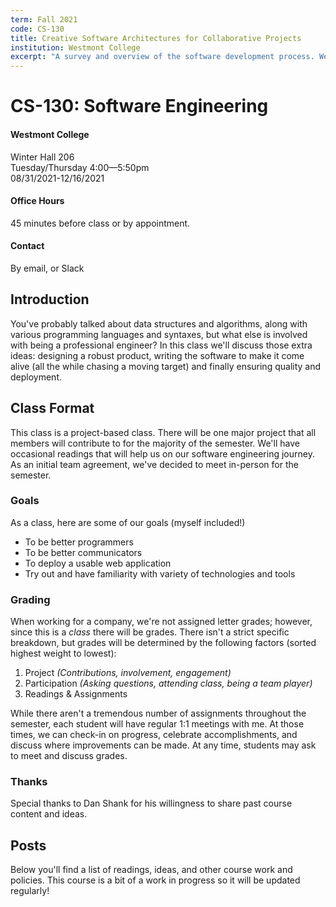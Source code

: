 ```yaml
---
term: Fall 2021
code: CS-130
title: Creative Software Architectures for Collaborative Projects
institution: Westmont College
excerpt: "A survey and overview of the software development process. We'll work together to build a web application from the ground-up: covering design, coordinating work, testing, and deployment."
---
```


# CS-130: Software Engineering

#### Westmont College

Winter Hall 206<br/>
Tuesday/Thursday 4:00—5:50pm<br/>
08/31/2021-12/16/2021

#### Office Hours
45 minutes before class or by appointment.

#### Contact
By email, or Slack

## Introduction

You've probably talked about data structures and algorithms, along with various programming languages and syntaxes, but what else is involved with being a professional engineer? In this class we'll discuss those extra ideas: designing a robust product, writing the software to make it come alive (all the while chasing a moving target) and finally ensuring quality and deployment.

## Class Format

This class is a project-based class. There will be one major project that all members will contribute to for the majority of the semester.  We'll have occasional readings that will help us on our software engineering journey.  As an initial team agreement, we've decided to meet in-person for the semester.

### Goals
As a class, here are some of our goals (myself included!)

- To be better programmers
- To be better communicators
- To deploy a usable web application
- Try out and have familiarity with variety of technologies and tools

### Grading

When working for a company, we're not assigned letter grades; however, since this is a *class* there will be grades.  There isn't a strict specific breakdown, but grades will be determined by the following factors (sorted highest weight to lowest):

1. Project *(Contributions, involvement, engagement)*
2. Participation *(Asking questions, attending class, being a team player)*
3. Readings & Assignments

While there aren't a tremendous number of assignments throughout the semester, each student will have regular 1:1 meetings with me.  At those times, we can check-in on progress, celebrate accomplishments, and discuss where improvements can be made. At any time, students may ask to meet and discuss grades.

### Thanks

Special thanks to Dan Shank for his willingness to share past course content and ideas.

## Posts

Below you'll find a list of readings, ideas, and other course work and policies. This course is a bit of a work in progress so it will be updated regularly!
